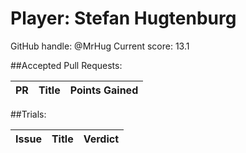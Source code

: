# Player: Stefan Hugtenburg

GitHub handle: @MrHug
Current score: 13.1

##Accepted Pull Requests:

|  PR | Title | Points Gained|
| --- |:-----:|:------------:|


##Trials:

| Issue | Title | Verdict|
| ----- |:-----:|:------:|

